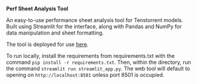 **Perf Sheet Analysis Tool**

An easy-to-use performance sheet analysis tool for Tenstorrent models. Built using Streamlit for the interface, along with Pandas and NumPy for data manipulation and sheet formatting.

The tool is deployed for use <a href="https://perfsheet.streamlit.app" target="_blank">here</a>.

To run locally, install the requirements from requirements.txt with the command `pip install -r requirements.txt`. Then, within the directory, run the command `streamlit run streamlit_app.py`. The web tool will default to opening on `http://localhost:8501` unless port 8501 is occupied.
